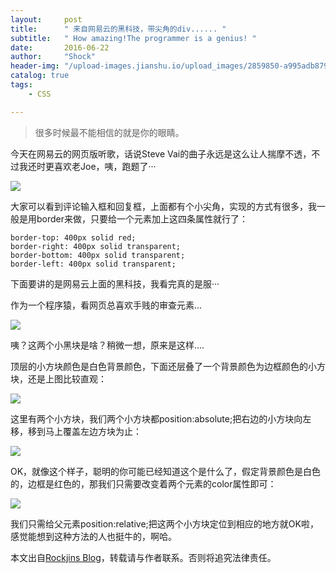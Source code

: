 ```yaml
---
layout:     post
title:      " 来自网易云的黑科技，带尖角的div...... "
subtitle:   " How amazing!The programmer is a genius! "
date:       2016-06-22
author:     "Shock"
header-img: "/upload-images.jianshu.io/upload_images/2859850-a995adb879946d2d.jpg?imageMogr2/auto-orient/strip%7CimageView2/2/w/1240"
catalog: true
tags:
    - CSS

---
```


> 很多时候最不能相信的就是你的眼睛。

今天在网易云的网页版听歌，话说Steve Vai的曲子永远是这么让人揣摩不透，不过我还时更喜欢老Joe，咦，跑题了···

![](http://images2015.cnblogs.com/blog/929120/201606/929120-20160622141525235-1632127211.png)

大家可以看到评论输入框和回复框，上面都有个小尖角，实现的方式有很多，我一般是用border来做，只要给一个元素加上这四条属性就行了：

```
border-top: 400px solid red;
border-right: 400px solid transparent;
border-bottom: 400px solid transparent;
border-left: 400px solid transparent;
```

下面要讲的是网易云上面的黑科技，我看完真的是服···

作为一个程序猿，看网页总喜欢手贱的审查元素...

![](http://images2015.cnblogs.com/blog/929120/201606/929120-20160622142259547-420713142.png)

咦？这两个小黑块是啥？稍微一想，原来是这样....

顶层的小方块颜色是白色背景颜色，下面还层叠了一个背景颜色为边框颜色的小方块，还是上图比较直观：

![](http://images2015.cnblogs.com/blog/929120/201606/929120-20160622145114469-397586137.png)

这里有两个小方块，我们两个小方块都position:absolute;把右边的小方块向左移，移到马上覆盖左边方块为止：

![](http://images2015.cnblogs.com/blog/929120/201606/929120-20160622145402953-873575.png)

OK，就像这个样子，聪明的你可能已经知道这个是什么了，假定背景颜色是白色的，边框是红色的，那我们只需要改变着两个元素的color属性即可：

![](http://upload-images.jianshu.io/upload_images/2859850-aae2fc70b22d91c5.png?imageMogr2/auto-orient/strip%7CimageView2/2/w/1240)

我们只需给父元素position:relative;把这两个小方块定位到相应的地方就OK啦，感觉能想到这种方法的人也挺牛的，啊哈。

本文出自[Rockjins Blog](https://rockjins.github.io)，转载请与作者联系。否则将追究法律责任。
